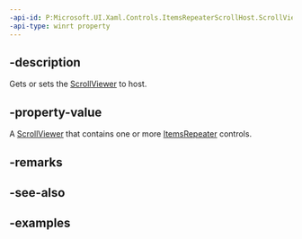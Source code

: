 ```yaml
---
-api-id: P:Microsoft.UI.Xaml.Controls.ItemsRepeaterScrollHost.ScrollViewer
-api-type: winrt property
---
```


## -description

Gets or sets the [ScrollViewer](/uwp/api/windows.ui.xaml.controls.scrollviewer) to host.

## -property-value

A [ScrollViewer](/uwp/api/windows.ui.xaml.controls.scrollviewer) that contains one or more [ItemsRepeater](itemsrepeater.md) controls.

## -remarks

## -see-also

## -examples

